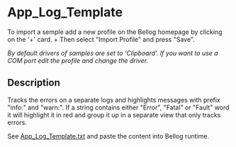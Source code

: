 
# App_Log_Template

To import a semple add a new profile on the Bellog homepage by clicking on the '+' card. +
Then select "Import Profile" and press "Save".

*By default drivers of samples are set to 'Clipboard'. If you want to use a COM port edit the profile and change the driver.*

## Description

Tracks the errors on a separate logs and highlights messages with prefix "info:" and "warn:". If a string contains either "Error", "Fatal" or "Fault" word it will highlight it in red and group it up in a separate view that only tracks errors.

See [App_Log_Template.txt](./App_Log_Template.txt) and paste the content into Bellog runtime.